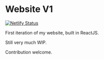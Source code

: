 # Website V1

[![Netlify Status](https://api.netlify.com/api/v1/badges/813aaad3-65db-47d6-8da7-13e956f907a9/deploy-status)](https://app.netlify.com/sites/enchanting-horse-1f4005/deploys)

First iteration of my website, built in ReactJS.

Still very much WIP.

Contribution welcome.
